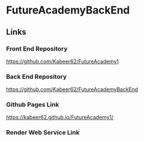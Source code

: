 # FutureAcademyBackEnd
## Links
### Front End Repository
https://github.com/Kabeer62/FutureAcademy1
### Back End Repository
https://github.com/Kabeer62/FutureAcademyBackEnd
### Github Pages Link
https://kabeer62.github.io/FutureAcademy1/
### Render Web Service Link

